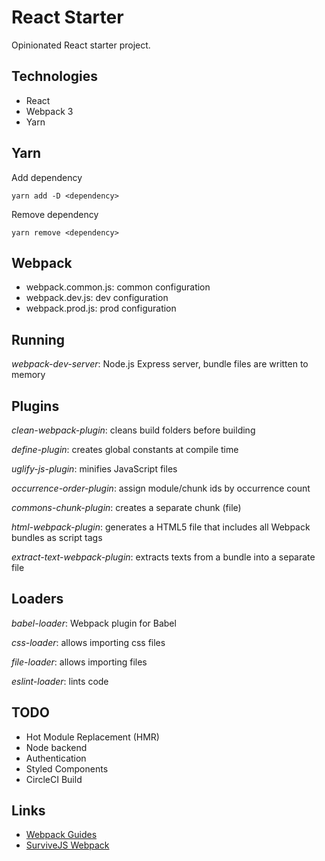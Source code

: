 # React Starter
Opinionated React starter project.

## Technologies

* React
* Webpack 3
* Yarn

## Yarn
Add dependency
```
yarn add -D <dependency>
```

Remove dependency
```
yarn remove <dependency>
```

## Webpack 

* webpack.common.js: common configuration
* webpack.dev.js: dev configuration
* webpack.prod.js: prod configuration

## Running

_webpack-dev-server_: Node.js Express server, bundle files are written to memory

## Plugins

_clean-webpack-plugin_: cleans build folders before building

_define-plugin_: creates global constants at compile time

_uglify-js-plugin_: minifies JavaScript files

_occurrence-order-plugin_: assign module/chunk ids by occurrence count

_commons-chunk-plugin_: creates a separate chunk (file)

_html-webpack-plugin_: generates a HTML5 file that includes all Webpack bundles as script tags

_extract-text-webpack-plugin_: extracts texts from a bundle into a separate file

## Loaders

_babel-loader_: Webpack plugin for Babel

_css-loader_: allows importing css files

_file-loader_: allows importing files

_eslint-loader_: lints code

## TODO
* Hot Module Replacement (HMR)
* Node backend
* Authentication
* Styled Components
* CircleCI Build

## Links
* [Webpack Guides](https://webpack.js.org/guides)
* [SurviveJS Webpack](https://survivejs.com/webpack/)